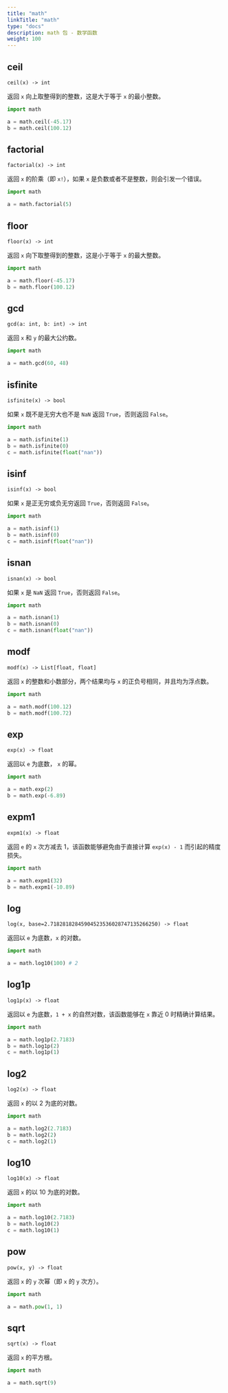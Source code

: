 ```yaml
---
title: "math"
linkTitle: "math"
type: "docs"
description: math 包 - 数学函数
weight: 100
---
```


## ceil

`ceil(x) -> int`

返回 `x` 向上取整得到的整数，这是大于等于 `x` 的最小整数。

```python
import math

a = math.ceil(-45.17)
b = math.ceil(100.12)
```

## factorial

`factorial(x) -> int`

返回 `x` 的阶乘（即 `x!`），如果 `x` 是负数或者不是整数，则会引发一个错误。

```python
import math

a = math.factorial(5)
```

## floor

`floor(x) -> int`

返回 `x` 向下取整得到的整数，这是小于等于 `x` 的最大整数。

```python
import math

a = math.floor(-45.17)
b = math.floor(100.12)
```

## gcd

`gcd(a: int, b: int) -> int`

返回 `x` 和 `y` 的最大公约数。

```python
import math

a = math.gcd(60, 48)
```

## isfinite

`isfinite(x) -> bool`

如果 `x` 既不是无穷大也不是 `NaN` 返回 `True`，否则返回 `False`。

```python
import math

a = math.isfinite(1)
b = math.isfinite(0)
c = math.isfinite(float("nan"))
```

## isinf

`isinf(x) -> bool`

如果 `x` 是正无穷或负无穷返回 `True`，否则返回 `False`。

```python
import math

a = math.isinf(1)
b = math.isinf(0)
c = math.isinf(float("nan"))
```

## isnan

`isnan(x) -> bool`

如果 `x` 是 `NaN` 返回 `True`，否则返回 `False`。

```python
import math

a = math.isnan(1)
b = math.isnan(0)
c = math.isnan(float("nan"))
```

## modf

`modf(x) -> List[float, float]`

返回 `x` 的整数和小数部分，两个结果均与 `x` 的正负号相同，并且均为浮点数。

```python
import math

a = math.modf(100.12)
b = math.modf(100.72)
```

## exp

`exp(x) -> float`

返回以 `e` 为底数， `x` 的幂。

```python
import math

a = math.exp(2)
b = math.exp(-6.89)
```

## expm1

`expm1(x) -> float`

返回 `e` 的 `x` 次方减去 1，该函数能够避免由于直接计算 `exp(x) - 1` 而引起的精度损失。

```python
import math

a = math.expm1(32)
b = math.expm1(-10.89)
```

## log

`log(x, base=2.71828182845904523536028747135266250) -> float`

返回以 `e` 为底数，`x` 的对数。

```python
import math

a = math.log10(100) # 2
```

## log1p

`log1p(x) -> float`

返回以 `e` 为底数，`1 + x` 的自然对数，该函数能够在 `x` 靠近 0 时精确计算结果。

```python
import math

a = math.log1p(2.7183)
b = math.log1p(2)
c = math.log1p(1)
```

## log2

`log2(x) -> float`

返回 `x` 的以 2 为底的对数。

```python
import math

a = math.log2(2.7183)
b = math.log2(2)
c = math.log2(1)
```

## log10

`log10(x) -> float`

返回 `x` 的以 10 为底的对数。

```python
import math

a = math.log10(2.7183)
b = math.log10(2)
c = math.log10(1)
```

## pow

`pow(x, y) -> float`

返回 `x` 的 `y` 次幂（即 `x` 的 `y` 次方）。

```python
import math

a = math.pow(1, 1)
```

## sqrt

`sqrt(x) -> float`

返回 `x` 的平方根。

```python
import math

a = math.sqrt(9)
```
